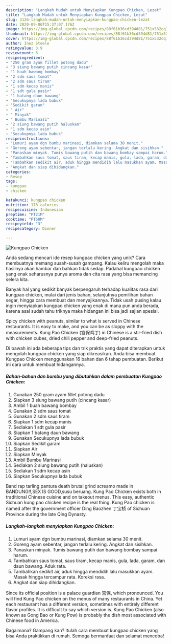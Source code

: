 ```yaml
---
description: "Langkah Mudah untuk Menyiapkan Kungpao Chicken, Lezat"
title: "Langkah Mudah untuk Menyiapkan Kungpao Chicken, Lezat"
slug: 3126-langkah-mudah-untuk-menyiapkan-kungpao-chicken-lezat
date: 2020-09-06T15:37:07.176Z
image: https://img-global.cpcdn.com/recipes/88f61b36cd394d81/751x532cq70/kungpao-chicken-foto-resep-utama.jpg
thumbnail: https://img-global.cpcdn.com/recipes/88f61b36cd394d81/751x532cq70/kungpao-chicken-foto-resep-utama.jpg
cover: https://img-global.cpcdn.com/recipes/88f61b36cd394d81/751x532cq70/kungpao-chicken-foto-resep-utama.jpg
author: Inez Steele
ratingvalue: 3.9
reviewcount: 6
recipeingredient:
- "250 gram ayam fillet potong dadu"
- "3 siung bawang putih cincang kasar"
- "1 buah bawang bombay"
- "2 sdm saus tomat"
- "2 sdm saus tiram"
- "1 sdm kecap manis"
- "1 sdt gula pasir"
- "1 batang daun bawang"
- "Secukupnya lada bubuk"
- "Sedikit garam"
- " Air"
- " Minyak"
- " Bumbu Marinasi"
- "2 siung bawang putih haluskan"
- "1 sdm kecap asin"
- "Secukupnya lada bubuk"
recipeinstructions:
- "Lumuri ayam dgn bumbu marinasi, diamkan selama 30 menit."
- "Goreng ayam sebentar, jangan terlalu kering. Angkat dan sisihkan."
- "Panaskan minyak. Tumis bawang putih dan bawang bombay sampai harum."
- "Tambahkan saus tomat, saus tiram, kecap manis, gula, lada, garam, dan daun bawang. Aduk rata."
- "Tambahkan sedikit air, aduk hingga mendidih lalu masukkan ayam. Masak hingga tercampur rata. Koreksi rasa."
- "Angkat dan siap dihidangkan."
categories:
- Resep
tags:
- kungpao
- chicken

katakunci: kungpao chicken 
nutrition: 178 calories
recipecuisine: Indonesian
preptime: "PT21M"
cooktime: "PT60M"
recipeyield: "3"
recipecategory: Dinner

---
```



![Kungpao Chicken](https://img-global.cpcdn.com/recipes/88f61b36cd394d81/751x532cq70/kungpao-chicken-foto-resep-utama.jpg)

Anda sedang mencari ide resep kungpao chicken yang unik? Cara membuatnya memang susah-susah gampang. Kalau keliru mengolah maka hasilnya akan hambar dan bahkan tidak sedap. Padahal kungpao chicken yang enak seharusnya punya aroma dan cita rasa yang bisa memancing selera kita.

Banyak hal yang sedikit banyak berpengaruh terhadap kualitas rasa dari kungpao chicken, mulai dari jenis bahan, selanjutnya pemilihan bahan segar, hingga cara membuat dan menyajikannya. Tidak usah pusing kalau ingin menyiapkan kungpao chicken yang enak di mana pun anda berada, karena asal sudah tahu triknya maka hidangan ini bisa jadi sajian spesial.

Spicy chicken with peanuts, similar to what is served in Chinese restaurants. It is easy to make, and you can be as sloppy with the measurements. Kung Pao Chicken (宫保鸡丁) in Chinese is a stir-fried dish with chicken cubes, dried chili pepper and deep-fried peanuts.


Di bawah ini ada beberapa tips dan trik praktis yang dapat diterapkan untuk mengolah kungpao chicken yang siap dikreasikan. Anda bisa membuat Kungpao Chicken menggunakan 16 bahan dan 6 tahap pembuatan. Berikut ini cara untuk membuat hidangannya.

<!--inarticleads1-->

##### Bahan-bahan dan bumbu yang dibutuhkan dalam pembuatan Kungpao Chicken:

1. Gunakan 250 gram ayam fillet potong dadu
1. Siapkan 3 siung bawang putih (cincang kasar)
1. Ambil 1 buah bawang bombay
1. Gunakan 2 sdm saus tomat
1. Gunakan 2 sdm saus tiram
1. Siapkan 1 sdm kecap manis
1. Sediakan 1 sdt gula pasir
1. Siapkan 1 batang daun bawang
1. Gunakan Secukupnya lada bubuk
1. Siapkan Sedikit garam
1. Siapkan  Air
1. Siapkan  Minyak
1. Ambil  Bumbu Marinasi
1. Sediakan 2 siung bawang putih (haluskan)
1. Sediakan 1 sdm kecap asin
1. Siapkan Secukupnya lada bubuk


Band rap tarling pantura death brutal grind screamo made in BANDUNG!!,SEX IS GOOD,susu beruang. Kung Pao Chicken exists both in traditional Chinese cuisine and on takeout menus. This easy, authentic Sichuan kung pao chicken recipe is the real thing. Kung Pao chicken is named after the government officer Ding Baozhen 丁宝桢 of Sichuan Province during the late Qing Dynasty. 

<!--inarticleads2-->

##### Langkah-langkah menyiapkan Kungpao Chicken:

1. Lumuri ayam dgn bumbu marinasi, diamkan selama 30 menit.
1. Goreng ayam sebentar, jangan terlalu kering. Angkat dan sisihkan.
1. Panaskan minyak. Tumis bawang putih dan bawang bombay sampai harum.
1. Tambahkan saus tomat, saus tiram, kecap manis, gula, lada, garam, dan daun bawang. Aduk rata.
1. Tambahkan sedikit air, aduk hingga mendidih lalu masukkan ayam. Masak hingga tercampur rata. Koreksi rasa.
1. Angkat dan siap dihidangkan.


Since its official position is a palace guardian 宫保, which pronounced. You will find Kung Pao chicken on the menus of many restaurants in China. Yet each restaurant has a different version, sometimes with entirely different flavor profiles. It is difficult to say which version is. Kung Pao Chicken (also known as Gong Bao or Kung Pow) is probably the dish most associated with Chinese food in America. 

Bagaimana? Gampang kan? Itulah cara membuat kungpao chicken yang bisa Anda praktikkan di rumah. Semoga bermanfaat dan selamat mencoba!
